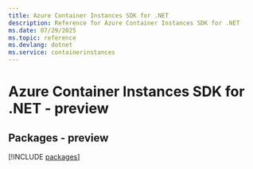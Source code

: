 ```yaml
---
title: Azure Container Instances SDK for .NET
description: Reference for Azure Container Instances SDK for .NET
ms.date: 07/29/2025
ms.topic: reference
ms.devlang: dotnet
ms.service: containerinstances
---
```

# Azure Container Instances SDK for .NET - preview
## Packages - preview
[!INCLUDE [packages](container-instances-index.md)]